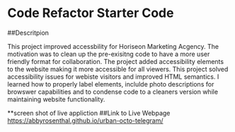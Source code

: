 # Code Refactor Starter Code
<Urban Octo Telegram Website>

##Descritpion

This project improved accessbility for Horiseon Marketing Acgency. The motivation was to clean up the pre-exisitng code to have a more user friendly format for collaboration.  The project added accessibility elements to the website making it more accessible for all viewers. This project solved accessibility issues for webiste visitors and improved HTML semantics.  I learned how to properly label elements, inclulde photo descriptions for browswer capabilities and to condense code to a cleaners version while maintaining website functionality. 



**screen shot of live appliction 
##Link to Live Webpage
https://abbyrosenthal.github.io/urban-octo-telegram/
